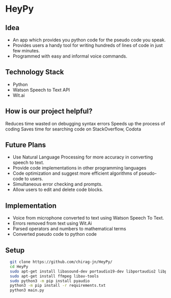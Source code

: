 # HeyPy

## Idea

- An app which provides you python code for the pseudo code you speak.
- Provides users a handy tool for writing hundreds of lines of code in just few minutes.
- Programmed with easy and informal voice commands.

## Technology Stack

- Python 
- Watson Speech to Text API
- Wit.ai

## How is our project helpful?

Reduces time wasted on debugging syntax errors
Speeds up the process of coding
Saves time for searching code on StackOverflow, Codota

## Future Plans

- Use Natural Language Processing for more accuracy in converting speech to text.
- Provide code implementations in other programming languages
- Code optimization and suggest more efficient algorithms of pseudo-code to users.
- Simultaneous error checking and prompts.
- Allow users to edit and delete code blocks.

## Implementation

- Voice from microphone converted to text using Watson Speech To Text.
- Errors removed from text using Wit.Ai
- Parsed operators and numbers to mathematical terms 
- Converted pseudo code to python code

## Setup

```bash
  git clone https://github.com/chirag-jn/HeyPy/
  cd HeyPy
  sudo apt-get install libasound-dev portaudio19-dev libportaudio2 libportaudiocpp0
  sudo apt-get install ffmpeg libav-tools
  sudo python3 -m pip install pyaudio
  python3 -m pip install -r requirements.txt
  python3 main.py
```


